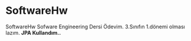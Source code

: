 # SoftwareHw
SoftwareHw
  Sofware Engineering Dersi Ödevim. 3.Sınıfın 1.dönemi olması lazım. 
  ****JPA Kullandım..****
